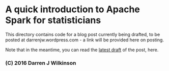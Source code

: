 # A quick introduction to Apache Spark for statisticians

This directory contains code for a blog post currently being drafted, to be posted at darrenjw.wordpress.com - a link will be provided here on posting.

Note that in the meantime, you can read the [latest draft](DraftPost.md) of the post, here.






### (C) 2016 Darren J Wilkinson
